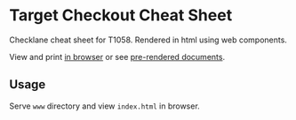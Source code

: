 # Target Checkout Cheat Sheet

Checklane cheat sheet for T1058. Rendered in html using web components.

View and print [in browser](https://7dd8b1.netlify.app/) or see [pre-rendered documents](https://github.com/turtlemay-target/T1058-Cheatsheet/tree/main/renders).

## Usage

Serve `www` directory and view `index.html` in browser.
